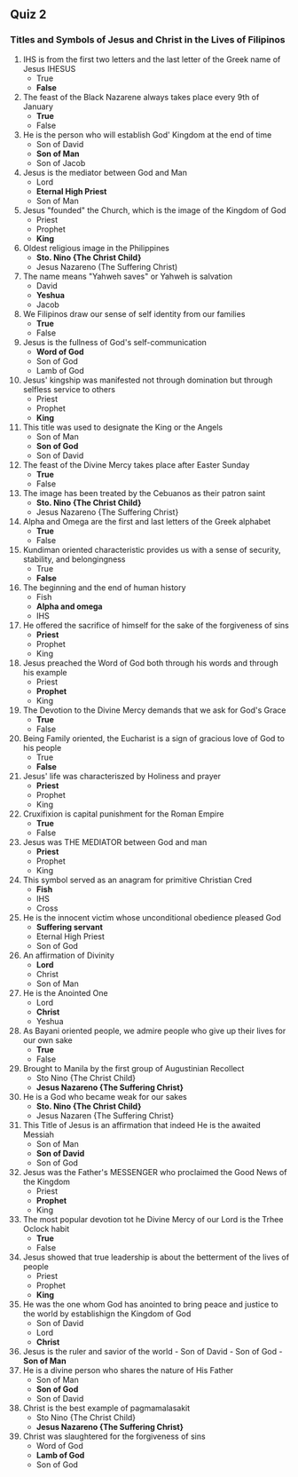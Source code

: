 ## Quiz 2
### Titles and Symbols of Jesus and Christ in the Lives of Filipinos
1. IHS is from the first two letters and the last letter of the Greek name of Jesus IHESUS
	- True
	- **False**
2. The feast of the Black Nazarene always takes place every 9th of January
	- **True**
	- False
3. He is the person who will establish God' Kingdom at the end of time
	- Son of David
	- **Son of Man**
	- Son of Jacob
4. Jesus is the mediator between God and Man
	- Lord
	- **Eternal High Priest**
	- Son of Man
5. Jesus "founded" the Church, which is the image of the Kingdom of God
	- Priest
	- Prophet
	- **King**
6. Oldest religious image in the Philippines
	- **Sto. Nino {The Christ Child}**
	- Jesus Nazareno (The Suffering Christ)
7. The name means "Yahweh saves" or Yahweh is salvation
	- David
	- **Yeshua**
	- Jacob
9. We Filipinos draw our sense of self identity from our families
	- **True**
	- False
10. Jesus is the fullness of God's self-communication
	- **Word of God**
	- Son of God
	- Lamb of God
11. Jesus' kingship was manifested not through domination but through selfless service to others
	- Priest
	- Prophet
	- **King**
12. This title was used to designate the King or the Angels
	- Son of Man
	- **Son of God**
	- Son of David
13. The feast of the Divine Mercy takes place after Easter Sunday
	- **True**
	- False
14. The image has been treated by the Cebuanos as their patron saint
	- **Sto. Nino {The Christ Child}**
	- Jesus Nazareno {The Suffering Christ}
15. Alpha and Omega are the first and last letters of the Greek alphabet
	- **True**
	- False
16. Kundiman oriented characteristic provides us with a sense of security, stability, and belongingness
	- True
	- **False**
17. The beginning and the end of human history
	- Fish
	- **Alpha and omega**
	- IHS
18. He offered the sacrifice of himself for the sake of the forgiveness of sins
	- **Priest**
	- Prophet
	- King
19. Jesus preached the Word of God both through his words and through his example
	- Priest 
	- **Prophet**
	- King
20. The Devotion to the Divine Mercy demands that we ask for God's Grace
	 - **True**
	 - False
21. Being Family oriented, the Eucharist is a sign of gracious love of God to his people
	- True
	- **False**
22. Jesus' life was characteriszed by Holiness and prayer
	- **Priest**
	- Prophet
	- King
23. Cruxifixion is capital punishment for the Roman Empire
	- **True**
	- False
24. Jesus was THE MEDIATOR between God and man
	- **Priest**
	- Prophet
	- King
25. This symbol served as an anagram for primitive Christian Cred
	- **Fish**
	- IHS
	- Cross
26. He is the innocent victim whose unconditional obedience pleased God
	- **Suffering servant**
	- Eternal High Priest
	- Son of God
27. An affirmation of Divinity
	- **Lord**
	- Christ
	- Son of Man
28. He is the Anointed One
	- Lord
	- **Christ**
	- Yeshua
29. As Bayani oriented people, we admire people who give  up their lives for our own sake
	- **True**
	- False
30. Brought to Manila by the first group of Augustinian Recollect
	- Sto Nino {The Christ Child}
	- **Jesus Nazareno {The Suffering Christ}**
31. He is a God who became weak for our sakes
	- **Sto. Nino {The Christ Child}**
	- Jesus Nazaren {The Suffering Christ}
32. This Title of Jesus is an affirmation that indeed He is the awaited Messiah
	- Son of Man
	- **Son of David**
	- Son of God
33. Jesus was the Father's MESSENGER who proclaimed the Good News of the Kingdom
	- Priest
	- **Prophet**
	- King
34. The most popular devotion tot he Divine Mercy of our Lord is the Trhee Oclock habit
	- **True**
	- False
35. Jesus showed that true leadership is about the betterment of the lives of people
	- Priest
	- Prophet
	- **King**
36. He was the one whom God has anointed to bring peace and justice to the world by establishign the Kingdom of God
	- Son of David
	- Lord
	- **Christ**
37.  Jesus is the ruler and savior of the world
	- Son of David
	- Son of God
	- **Son of Man**
38. He is a divine person who shares the nature of His Father
	- Son of Man
	- **Son of God**
	- Son of David
39. Christ is the best example of pagmamalasakit
	- Sto Nino {The Christ Child}
	- **Jesus Nazareno {The Suffering Christ}**
40. Christ was slaughtered for the forgiveness of sins
	- Word of God
	- **Lamb of God**
	- Son of God 